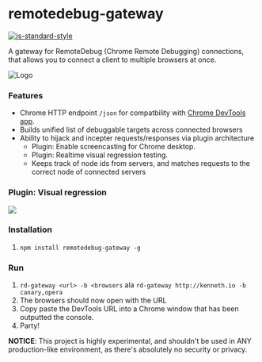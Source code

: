 remotedebug-gateway
================
[![js-standard-style](https://img.shields.io/badge/code%20style-standard-brightgreen.svg?style=flat)](https://github.com/feross/standard)

A gateway for RemoteDebug (Chrome Remote Debugging) connections, that allows you to connect a client to multiple browsers at once.

![Logo](https://github.com/auchenberg/remotedebug-gateway/raw/master/logo.png)

### Features
- Chrome HTTP endpoint ```/json``` for compatbility with [Chrome DevTools app](https://github.com/auchenberg/chrome-devtools-app).
- Builds unified list of debuggable targets across connected browsers
- Ability to hijack and incepter requests/responses via plugin architecture
   	- Plugin: Enable screencasting for Chrome desktop.
   	- Plugin: Realtime visual regression testing.
	- Keeps track of node ids from servers, and matches requests to the correct node of connected servers

### Plugin: Visual regression
![](https://github.com/auchenberg/remotedebug-gateway/raw/master/visual-diff.jpg)


### Installation

1. ``npm install remotedebug-gateway -g``

### Run
1. ``rd-gateway <url> -b <browsers`` ala ``rd-gateway http://kenneth.io -b canary,opera``
2. The browsers should now open with the URL
3. Copy paste the DevTools URL into a Chrome window that has been outputted the console.
4. Party!

**NOTICE**: This project is highly experimental, and shouldn't be used in ANY production-like environment, as there's absolutely no security or privacy.
